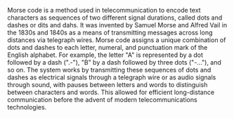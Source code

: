  Morse code is a method used in telecommunication to encode text characters as sequences of two different signal durations, called dots and dashes or dits and dahs. It was invented by Samuel Morse and Alfred Vail in the 1830s and 1840s as a means of transmitting messages across long distances via telegraph wires. Morse code assigns a unique combination of dots and dashes to each letter, numeral, and punctuation mark of the English alphabet. For example, the letter "A" is represented by a dot followed by a dash (".-"), "B" by a dash followed by three dots ("-..."), and so on. The system works by transmitting these sequences of dots and dashes as electrical signals through a telegraph wire or as audio signals through sound, with pauses between letters and words to distinguish between characters and words. This allowed for efficient long-distance communication before the advent of modern telecommunications technologies.
